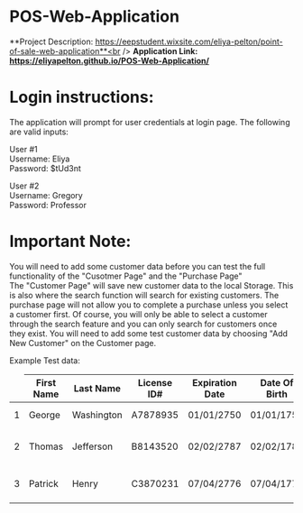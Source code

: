 # POS-Web-Application

**Project Description: https://eepstudent.wixsite.com/eliya-pelton/point-of-sale-web-application**<br />
**Application Link: https://eliyapelton.github.io/POS-Web-Application/**

# Login instructions:
The application will prompt for user credentials at login page. The following are valid inputs:

User #1<br />
Username: Eliya<br />
Password: $tUd3nt

User #2<br />
Username: Gregory<br />
Password: Professor

# Important Note:
You will need to add some customer data before you can test the full functionality of the "Cusotmer Page" and the "Purchase Page"<br />
The "Customer Page" will save new customer data to the local Storage. This is also where the search function will search for existing customers. The purchase page will not allow you to complete a purchase unless you select a customer first. Of course, you will only be able to select a customer through the search feature and you can only search for customers once they exist. You will need to add some test customer data by choosing "Add New Customer" on the Customer page.<br />

Example Test data:

<table>
  <thead>
    <tr>
      <td></td>
      <th>First Name</th>
      <th>Last Name</th>
      <th>License ID#</th>
      <th>Expiration Date</th>
      <th>Date Of Birth</th>
      <th>Address</th>
      <th>City</tH>
      <th>State</th>
      <th>Zip</th>
    </tr>
  </thead>
  <tbody>
    <tr>
      <td>1</td>
      <td>George</td>
      <td>Washington</td>
      <td>A7878935</td>
      <td>01/01/2750</td>
      <td>01/01/1750</td>
      <td>100 Cherry Tree Blvd</td>
      <td>Providence</td>
      <td>Rhode Island</td>
      <td>12345</td>
    </tr>
    <tr>
      <td>2</td>
      <td>Thomas</td>
      <td>Jefferson</td>
      <td>B8143520</td>
      <td>02/02/2787</td>
      <td>02/02/1787</td>
      <td>101 Constitution Rd</td>
      <td>Philadelphia</td>
      <td>Pennsylvania</td>
      <td>67890</td>
    </tr>
    <tr>
      <td>3</td>
      <td>Patrick</td>
      <td>Henry</td>
      <td>C3870231</td>
      <td>07/04/2776</td>
      <td>07/04/1776</td>
      <td>102 Independence Ln</td>
      <td>Boston</td>
      <td>Massachussetts</td>
      <td>98765</td>
    </tr>
  </tbody>
